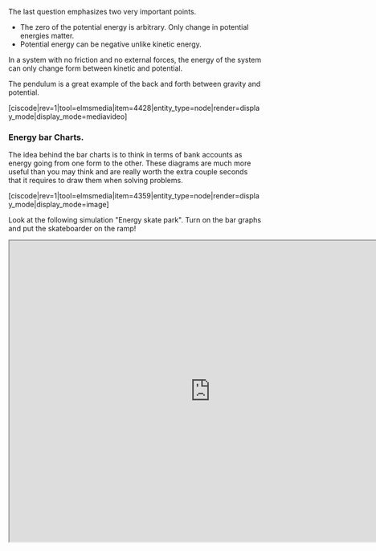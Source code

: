 The last question emphasizes two very important points. 

* The zero of the potential energy is arbitrary. Only change in potential energies matter. 
* Potential energy can be negative unlike kinetic energy. 

In a system with no friction and no external forces, the energy of the system can only change form between kinetic and potential.

The pendulum is a great example of the back and forth between gravity and potential. 

[ciscode|rev=1|tool=elmsmedia|item=4428|entity_type=node|render=display_mode|display_mode=mediavideo]

### Energy bar Charts. 

The idea behind the bar charts is to think in terms of bank accounts as energy going from one form to the other. These diagrams are much more useful than you may think and are really worth the extra couple seconds that it requires to draw them when solving problems. 

[ciscode|rev=1|tool=elmsmedia|item=4359|entity_type=node|render=display_mode|display_mode=image]


Look at the following simulation "Energy skate park". Turn on the bar graphs and put the skateboarder on the ramp!

<iframe src="https://phet.colorado.edu/sims/html/energy-skate-park-basics/latest/energy-skate-park-basics_en.html" width="800" height="600" scrolling="no" allowfullscreen></iframe>

